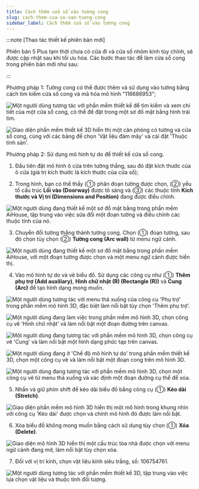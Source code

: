 ```yaml
---
title: Cách thêm cửa sổ vào tường cong
slug: cach-them-cua-so-vao-tuong-cong
sidebar_label: Cách thêm cửa sổ vào tường cong
---
```


:::note [Thao tác thiết kế phiên bản mới]

Phiên bản 5 Plus tạm thời chưa có cửa đi và cửa sổ nhôm kính tùy chỉnh, sẽ được cập nhật sau khi tối ưu hóa. Các bước thao tác để làm cửa sổ cong trong phiên bản mới như sau:

:::

Phương pháp 1: Tường cong có thể được thêm và sử dụng vào tường bằng cách tìm kiếm cửa sổ cong và mã hóa mô hình "116686953";

![Một người dùng tương tác với phần mềm thiết kế để tìm kiếm và xem chi tiết của một cửa sổ cong, có thể để đặt trong một sơ đồ mặt bằng hình trái tim.](https://storage.googleapis.com/jegavn_kb/images/1b3b9588-5bc1-4aa5-95c1-1b8bfca7128a.png)

![Giao diện phần mềm thiết kế 3D hiển thị một căn phòng có tường và cửa sổ cong, cùng với các bảng để chọn 'Vật liệu đám mây' và cài đặt 'Thuộc tính sàn'.](https://storage.googleapis.com/jegavn_kb/images/49ddd0fc-4b70-4077-8831-263bc09c3463.png)

Phương pháp 2: Sử dụng mô hình tự do để thiết kế cửa sổ cong.

1. Đầu tiên đặt mô hình ô cửa trên tường thẳng, sau đó đặt kích thước của ô cửa (giá trị kích thước là kích thước của cửa sổ);

2. Trong hình, bạn có thể thấy (①) phân đoạn tường được chọn, (②) yếu tố cấu trúc **Lối vào (Doorway)** được tô sáng và (③) các thuộc tính **Kích thước và Vị trí (Dimensions and Position)** đang được điều chỉnh.

![Một người dùng đang thiết kế một sơ đồ mặt bằng trong phần mềm AiHouse, tập trung vào việc sửa đổi một đoạn tường và điều chỉnh các thuộc tính của nó.](https://storage.googleapis.com/jegavn_kb/images/943e96e0-fa5c-4eae-a1a2-32bae88be78f.png)

3. Chuyển đổi tường thẳng thành tường cong. Chọn (①) đoạn tường, sau đó chọn tùy chọn (②) **Tường cong (Arc wall)** từ menu ngữ cảnh.

![Một người dùng đang thiết kế một sơ đồ mặt bằng trong phần mềm AiHouse, với một đoạn tường được chọn và một menu ngữ cảnh được hiển thị.](https://storage.googleapis.com/jegavn_kb/images/13e6b81e-a9cb-46d3-9f8b-1a9ac94ef914.png)

4. Vào mô hình tự do và vẽ biểu đồ. Sử dụng các công cụ như (①) **Thêm phụ trợ (Add auxiliary)**, **Hình chữ nhật (R) (Rectangle (R))** và **Cung (Arc)** để tạo hình dạng mong muốn.

![Một người dùng tương tác với menu thả xuống của công cụ 'Phụ trợ' trong phần mềm mô hình 3D, đặc biệt làm nổi bật tùy chọn 'Thêm phụ trợ'.](https://storage.googleapis.com/jegavn_kb/images/b8c76e05-2e8e-437e-aec0-9155007458bf.png)

![Một người dùng đang làm việc trong phần mềm mô hình 3D, chọn công cụ vẽ 'Hình chữ nhật' và làm nổi bật một đoạn đường trên canvas.](https://storage.googleapis.com/jegavn_kb/images/5a771885-51f6-4263-9fad-878a2c4e1954.png)

![Một người dùng đang tương tác với phần mềm mô hình 3D, chọn công cụ vẽ 'Cung' và làm nổi bật một hình dạng phức tạp trên canvas.](https://storage.googleapis.com/jegavn_kb/images/0417bd28-ec39-4534-b415-88f4df0248c1.png)

![Một người dùng đang ở 'Chế độ mô hình tự do' trong phần mềm thiết kế 3D, chọn một công cụ vẽ và làm nổi bật một đoạn cong trên mô hình 3D.](https://storage.googleapis.com/jegavn_kb/images/1c1e9433-6abb-4925-8e90-624bd06858a4.png)

![Một người dùng đang tương tác với phần mềm mô hình 3D, chọn một công cụ vẽ từ menu thả xuống và xác định một đoạn đường cụ thể để xóa.](https://storage.googleapis.com/jegavn_kb/images/fa875533-e961-41fc-b79a-65769d8a7be9.png)

5. Nhấn và giữ phím shift để kéo dài biểu đồ bằng công cụ (①) **Kéo dài (Stretch)**.

![Giao diện phần mềm mô hình 3D hiển thị một mô hình trong khung nhìn với công cụ 'Kéo dài' được chọn và chính mô hình đó được làm nổi bật.](https://storage.googleapis.com/jegavn_kb/images/ed3f2dd8-905d-4dd3-a7b4-83d3338cc575.png)

6. Xóa biểu đồ không mong muốn bằng cách sử dụng tùy chọn (①) **Xóa (Delete)**.

![Giao diện mô hình 3D hiển thị một cấu trúc tòa nhà được chọn với menu ngữ cảnh đang mở, làm nổi bật tùy chọn xóa.](https://storage.googleapis.com/jegavn_kb/images/a8921091-1419-470c-af8e-7af42180296e.png)

7. Đối với vị trí kính, chọn vật liệu kính siêu trắng, số: 106754761.

![Một người dùng tương tác với phần mềm thiết kế 3D, tập trung vào việc lựa chọn vật liệu và thuộc tính đối tượng.](https://storage.googleapis.com/jegavn_kb/images/72bf8063-d2fe-4815-83ec-33915b431222.png)